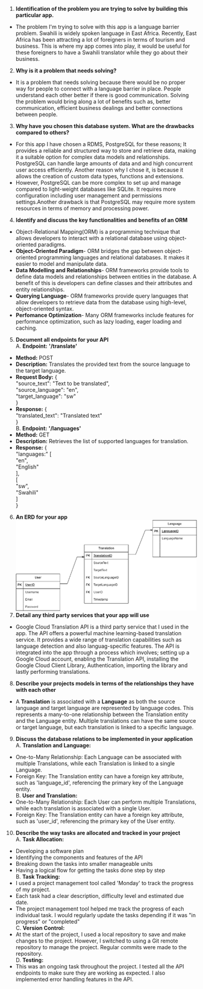 1. **Identification of the problem you are trying to solve by building this particular app.**  
- The problem I'm trying to solve with this app is a language barrier problem. Swahili is widely spoken language in East Africa. Recently, East Africa has been attracting a lot of foreigners in terms of tourism and business. This is where my app comes into play, it would be useful for these foreigners to have a Swahili translator while they go about their business.  
2. **Why is it a problem that needs solving?**  
- It is a problem that needs solving because there would be no proper way for people to connect with a language barrier in place. People understand each other better if there is good communication. Solving the problem would bring along a lot of benefits such as, better communication, efficient business dealings and better connections between people.  
3. **Why have you chosen this database system. What are the drawbacks compared to others?**  
- For this app I have chosen a RDMS, PostgreSQL for these reasons; It provides a reliable and structured way to store and retrieve data, making it a suitable option for complex data models and relationships. PostgreSQL can handle large amounts of data and and high concurrent user access efficiently. Another reason why I chose it, is because it allows the creation of custom data types, functions and extensions.  
- However, PostgreSQL can be more complex to set up and manage compared to light-weight databases like SQLite. It requires more configuration including user management and permissions settings.Another drawback is that PostgreSQL may require more system resources in terms of memory and processing power.  
4. **Identify and discuss the key functionalities and benefits of an ORM**  
- Object-Relational Mapping(ORM) is a programming technique that allows developers to interact with a relational database using object-oriented paradigms.
- **Object-Oriented Paradigm**- ORM bridges the gap between object-oriented programming languages and relational databases. It makes it easier to model and manipulate data.  
- **Data Modelling and Relationships**- ORM frameworks provide tools to define data models and relationships between entities in the database. A benefit of this is developers can define classes and their attributes and entity relationships.  
- **Querying Language**- ORM frameworks provide query languages that allow developers to retrieve data from the database using high-level, object-oriented syntax.  
- **Perfomance Optimization**- Many ORM frameworks include features for performance optimization, such as lazy loading, eager loading and caching.  
5. **Document all endpoints for your API**  
A. **Endpoint:** **'/translate'**  
- **Method:** POST  
- **Description:** Translates the provided text from the source language to the target language.  
- **Request Body:** {  
  "source_text": "Text to be translated",  
  "source_language": "en",  
  "target_language": "sw"  
}  
- **Response:** {  
  "translated_text": "Translated text"  
}  
B. **Endpoint:** **'/languages'**  
- **Method:** GET  
- **Description:** Retrieves the list of supported languages for translation.  
- **Response:** {  
  "languages:" [  
   "en",  
   "English"  
  ],  
  [  
    "sw",  
    "Swahili"  
  ]  
}  
6. **An ERD for your app**  
![ERD for the app](./docs/ERD.drawio.png)  
7. **Detail any third party services that your app will use**  
- Google Cloud Translation API is a third party service that I used in the app. The API offers a powerful machine learning-based translation service. It provides a wide range of translation capabilities such as language detection and also languag-specific features. The API is integrated into the app through a process which involves; setting up a Google Cloud account, enabling the Translation API, installing the Google Cloud Client Library, Authentication, importing the library and lastly performing translations.  
8. **Describe your projects models in terms of the relationships they have with each other**  
- A **Translation** is associated with a **Language** as both the source language and target language are represented by language codes. This represents a many-to-one relationship between the Translation entity and the Language entity. Multiple translations can have the same source or target language, but each translation is linked to a specific language.  
9. **Discuss the database relations to be implemented in your application**  
A. **Translation and Language:**  
- One-to-Many Relationship: Each Language can be associated with multiple Translations, while each Translation is linked to a single Language.  
- Foreign Key: The Translation entity can have a foreign key attribute, such as 'language_id', referencing the primary key of the Language entity.  
B. **User and Translation:**  
- One-to-Many Relationship: Each User can perform multiple Translations, while each translation is associated with a single User.  
- Foreign Key: The Translation entity can have a foreign key attribute, such as 'user_id', referencing the primary key of the User entity.  
10. **Describe the way tasks are allocated and tracked in your project**  
A. **Task Allocation:**  
- Developing a software plan  
- Identifying the components and features of the API  
- Breaking down the tasks into smaller manageable units  
- Having a logical flow for getting the tasks done step by step  
B. **Task Tracking:**  
- I used a project management tool called 'Monday' to track the progress of my project.  
- Each task had a clear description, difficulty level and estimated due date.  
- The project management tool helped me track the progress of each individual task. I would regularly update the tasks depending if it was "in progress" or "completed"  
C. **Version Control:**  
- At the start of the project, I used a local repository to save and make changes to the project. However, I switched to using a Git remote repository to manage the project. Regular commits were made to the repository.  
D. **Testing:**  
- This was an ongoing task throughout the project. I tested all the API endpoints to make sure they are working as expected. I also implemented error handling features in the API.